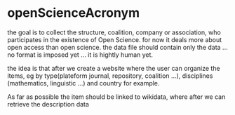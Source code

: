 # openScienceAcronym
the goal is to collect the structure, coalition, company or association, who participates in the existence of Open Science.
for now it deals more about open access than open science. 
the data file should contain only the data ... no format is imposed yet ... it is hightly human yet.

the idea is that after we create a website where the user can organize the items, eg by type(plateform journal, repository, coalition ...), disciplines (mathematics, linguistic ...) and country for example.


As far as possible the item should be linked to wikidata, where after we can retrieve the description data
